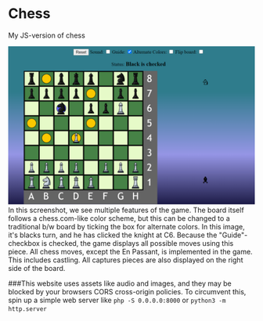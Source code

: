 # Chess
My JS-version of chess


![Full screenshot](./screenshots/sc2.png)
In this screenshot, we see multiple features of the game. 
The board itself follows a chess.com-like color scheme, but this can be changed to a traditional b/w board by ticking the box for alternate colors. 
In this image, it's blacks turn, and he has clicked the knight at C6. Because the "Guide"-checkbox is checked, the game displays all possible moves using this piece.
All chess moves, except the En Passant, is implemented in the game. This includes castling.
All captures pieces are also displayed on the right side of the board.



###This website uses assets like audio and images, and they may be blocked by your browsers CORS cross-origin policies. To circumvent this, spin up a simple web server like `php -S 0.0.0.0:8000` or `python3 -m http.server`
